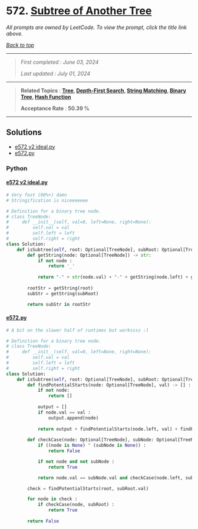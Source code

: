 # 572. [Subtree of Another Tree](<https://leetcode.com/problems/subtree-of-another-tree>)

*All prompts are owned by LeetCode. To view the prompt, click the title link above.*

*[Back to top](<../README.md>)*

------

> *First completed : June 03, 2024*
>
> *Last updated : July 01, 2024*

------

> **Related Topics** : **[Tree](<by_topic/Tree.md>), [Depth-First Search](<by_topic/Depth-First Search.md>), [String Matching](<by_topic/String Matching.md>), [Binary Tree](<by_topic/Binary Tree.md>), [Hash Function](<by_topic/Hash Function.md>)**
>
> **Acceptance Rate** : **50.39 %**

------

## Solutions

- [e572 v2 ideal.py](<../my-submissions/e572 v2 ideal.py>)
- [e572.py](<../my-submissions/e572.py>)
### Python
#### [e572 v2 ideal.py](<../my-submissions/e572 v2 ideal.py>)
```Python
# Very fast (98%+) damn
# Stringification is niceeeeeee

# Definition for a binary tree node.
# class TreeNode:
#     def __init__(self, val=0, left=None, right=None):
#         self.val = val
#         self.left = left
#         self.right = right
class Solution:
    def isSubtree(self, root: Optional[TreeNode], subRoot: Optional[TreeNode]) -> bool:
        def getString(node: Optional[TreeNode]) -> str:
            if not node :
                return '_'
            
            return "-" + str(node.val) + "-" + getString(node.left) + getString(node.right)
        
        rootStr = getString(root)
        subStr = getString(subRoot)

        return subStr in rootStr
```

#### [e572.py](<../my-submissions/e572.py>)
```Python
# A bit on the slower half of runtimes but workssss :l

# Definition for a binary tree node.
# class TreeNode:
#     def __init__(self, val=0, left=None, right=None):
#         self.val = val
#         self.left = left
#         self.right = right
class Solution:
    def isSubtree(self, root: Optional[TreeNode], subRoot: Optional[TreeNode]) -> bool:
        def findPotentialStarts(node: Optional[TreeNode], val) -> [] :
            if not node:
                return []
            
            output = []
            if node.val == val :
                output.append(node)
            
            return output + findPotentialStarts(node.left, val) + findPotentialStarts(node.right, val)
        
        def checkCase(node: Optional[TreeNode], subNode: Optional[TreeNode]) -> bool :
            if ((node is None) ^ (subNode is None)) :
                return False

            if not node and not subNode :
                return True

            return node.val == subNode.val and checkCase(node.left, subNode.left) and checkCase(node.right, subNode.right)

        check = findPotentialStarts(root, subRoot.val)

        for node in check :
            if checkCase(node, subRoot) :
                return True
        
        return False

```

